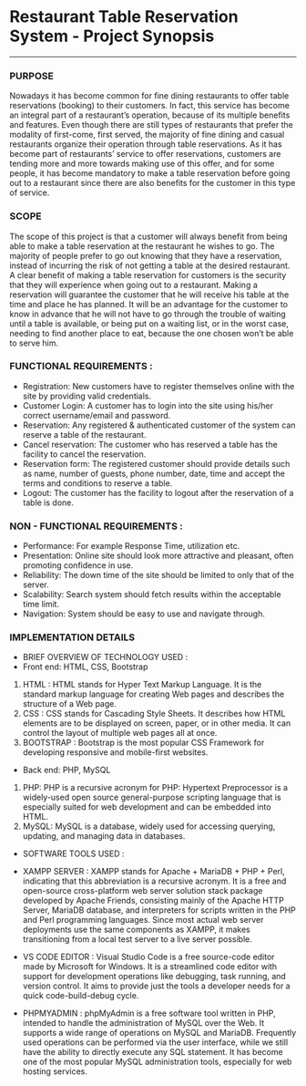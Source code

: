 # Restaurant Table Reservation System - Project Synopsis
***
### PURPOSE
Nowadays it has become common for fine dining restaurants to offer table reservations (booking) to their customers. In fact, this service has become an integral part of a restaurant’s operation, because of its multiple benefits and features. Even though there are still types of restaurants that prefer the modality of first-come, first served, the majority of fine dining and casual restaurants organize their operation through table reservations. As it has become part of restaurants’ service to offer reservations, customers are tending more and more towards making use of this offer, and for some people, it has become mandatory to make a table reservation before going out to a restaurant since there are also benefits for the customer in this type of service.

### SCOPE
The scope of this project is that a customer will always benefit from being able to make a table reservation at the restaurant he wishes to go. The majority of people prefer to go out knowing that they have a reservation, instead of incurring the risk of not getting a table at the desired restaurant. A clear benefit of making a table reservation for customers is the security that they will experience when going out to a restaurant. Making a reservation will guarantee the customer that he will receive his table at the time and place he has planned. It will be an advantage for the customer to know in advance that he will not have to go through the trouble of waiting until a table is available, or being put on a waiting list, or in the worst case, needing to find another place to eat, because the one chosen won’t be able to serve him.

### FUNCTIONAL REQUIREMENTS :
*	Registration: New customers have to register themselves online with the site by providing valid credentials.
* Customer Login: A customer has to login into the site using his/her correct username/email and password.
* Reservation:  Any registered & authenticated customer of the system can reserve a table of the restaurant.
*	Cancel reservation: The customer who has reserved a table has the facility to cancel the reservation.
* Reservation form: The registered customer should provide details such as name, number of guests, phone number, date, time and accept the terms and conditions to reserve a table.
* Logout: The customer has the facility to logout after the reservation of a table is done.

### NON - FUNCTIONAL REQUIREMENTS :
* Performance: For example Response Time, utilization etc.
*	Presentation: Online site should look more attractive and pleasant, often promoting confidence in use.
*	Reliability: The down time of the site should be limited to only that of the server.
*	Scalability: Search system should fetch results within the acceptable time limit.
*	Navigation: System should be easy to use and navigate through.

### IMPLEMENTATION  DETAILS

*	BRIEF OVERVIEW OF TECHNOLOGY USED :
*	Front end: 
HTML, CSS, Bootstrap
1.	HTML : HTML stands for Hyper Text Markup Language. It is the standard markup language for creating Web pages and describes the structure of a Web page.
2.	CSS : CSS stands for Cascading Style Sheets. It describes how HTML elements are to be displayed on screen, paper, or in other media. It can control the layout of multiple web pages all at once.
3.	BOOTSTRAP :  Bootstrap is the most popular CSS Framework for developing responsive and mobile-first websites. 

*	Back end: 
PHP, MySQL
1.	PHP: PHP is a recursive acronym for PHP: Hypertext Preprocessor is a widely-used open source general-purpose scripting language that is especially suited for web development and can be embedded into HTML.
2.	MySQL: MySQL is a database, widely used for accessing querying, updating, and managing data in databases.

*	SOFTWARE TOOLS USED :
*	XAMPP SERVER :
XAMPP stands for Apache + MariaDB + PHP + Perl, indicating that this abbreviation is a recursive acronym. It is a free and open-source cross-platform web server solution stack package developed by Apache Friends, consisting mainly of the Apache HTTP Server, MariaDB database, and interpreters for scripts written in the PHP and Perl programming languages. Since most actual web server deployments use the same components as XAMPP, it makes transitioning from a local test server to a live server possible.

*	VS CODE EDITOR :
Visual Studio Code is a free source-code editor made by Microsoft for Windows. It is a streamlined code editor with support for development operations like debugging, task running, and version control. It aims to provide just the tools a developer needs for a quick code-build-debug cycle.

*	PHPMYADMIN :
phpMyAdmin is a free software tool written in PHP, intended to handle the administration of MySQL over the Web. It supports a wide range of operations on MySQL and MariaDB. Frequently used operations can be performed via the user interface, while we still have the ability to directly execute any SQL statement.  It has become one of the most popular MySQL administration tools, especially for web hosting services.
